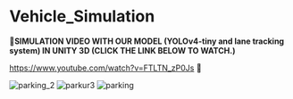 # Vehicle_Simulation





:red_envelope:**SIMULATION VIDEO WITH OUR MODEL (YOLOv4-tiny and lane tracking system) IN UNITY 3D (CLICK THE LINK BELOW TO WATCH.)**

https://www.youtube.com/watch?v=FTLTN_zP0Js :red_envelope:

![parking_2](https://user-images.githubusercontent.com/42544569/113493870-19bde480-94ec-11eb-8bb7-fffc0c4e9209.PNG)
![parkur3](https://user-images.githubusercontent.com/42544569/113493873-1dea0200-94ec-11eb-8581-354b685c7d67.PNG)
![parking](https://user-images.githubusercontent.com/42544569/113493875-1fb3c580-94ec-11eb-98c5-38460032d8f3.PNG)





